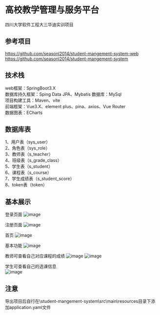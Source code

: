 # 高校教学管理与服务平台
四川大学软件工程大三华迪实训项目

## 参考项目
https://github.com/seasonl2014/student-mangement-system-web  
https://github.com/seasonl2014/student-mangement-system

## 技术栈
web框架：SpringBoot3.X  
数据库持久框架：Sping Data JPA、Mybatis
数据库：MySql  
项目构建工具：Maven、vite  
前端框架：Vue3.X、element plus、pina、axios、Vue Router  
数据图表：ECharts  

## 数据库表
1、用户表（sys_user）  
2、角色表（sys_role）  
3、教师表（s_teacher）  
4、班级表（s_grade_class）  
5、学生表（s_student）  
6、课程表（s_course）  
7、学生成绩表（s_student_score）  
8、token表（token）

## 基本展示
登录页面
![image](https://github.com/Jzxcvbnm/University-Teaching-Management-and-Service-Platform/assets/96617124/d50cc7ec-a3db-49ae-9304-6f606e67d1eb)  
  
注册页面
![image](https://github.com/Jzxcvbnm/University-Teaching-Management-and-Service-Platform/assets/96617124/a0c514e4-2b75-42f0-b527-8930e13553ee)  
  
首页
![image](https://github.com/Jzxcvbnm/University-Teaching-Management-and-Service-Platform/assets/96617124/2c959d19-4fcf-4cad-95cc-9549d358b8ce)  

基本功能
![image](https://github.com/Jzxcvbnm/University-Teaching-Management-and-Service-Platform/assets/96617124/d4d6daac-60e9-4f5c-8717-ae673568ff10)  

教师可查看自己对应课程的成绩
![image](https://github.com/Jzxcvbnm/University-Teaching-Management-and-Service-Platform/assets/96617124/a6ce3ea8-6c09-41bb-b501-65d443ec4bf2)
![image](https://github.com/Jzxcvbnm/University-Teaching-Management-and-Service-Platform/assets/96617124/0181cd97-3a73-484e-b974-66e642914a92)

学生可查看自己的选课信息  
![image](https://github.com/Jzxcvbnm/University-Teaching-Management-and-Service-Platform/assets/96617124/59475dca-41e8-45f3-9819-45b7481d2fc1)

## 注意
导出项目后自行在\student-mangement-system\src\main\resources目录下添加application.yaml文件





